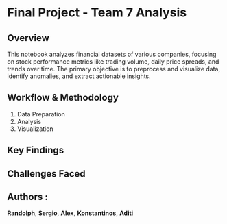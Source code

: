 # Final Project - Team 7 Analysis

## Overview

This notebook analyzes financial datasets of various companies, focusing on stock performance metrics like trading volume, daily price spreads, and trends over time. The primary objective is to preprocess and visualize data, identify anomalies, and extract actionable insights.

## Workflow & Methodology 
1. Data Preparation
2. Analysis
3. Visualization

## Key Findings

## Challenges Faced

## Authors :

**Randolph**, **Sergio**, **Alex**, **Konstantinos**, **Aditi**
